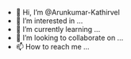 - 👋 Hi, I’m @Arunkumar-Kathirvel
- 👀 I’m interested in ...
- 🌱 I’m currently learning ...
- 💞️ I’m looking to collaborate on ...
- 📫 How to reach me ...

<!---
Arunkumar-Kathirvel/Arunkumar-Kathirvel is a ✨ special ✨ repository because its `README.md` (this file) appears on your GitHub profile.
You can click the Preview link to take a look at your changes.
--->
